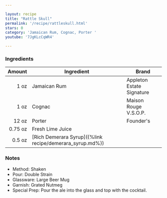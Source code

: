 ```yaml
---

layout: recipe
title: "Rattle Skull"
permalink: '/recipe/rattleskull.html'
stars: 0
category: 'Jamaican Rum, Cognac, Porter '
youtube: '7JgKLcCqWR4'

---
```


### Ingredients

| Amount  | Ingredient               | Brand                           |
| ------: | -------------------------------------------------------- | ------------------------- |
|    1 oz | Jamaican Rum                                             | Appleton Estate Signature |
|    1 oz | Cognac                                                   | Maison Rouge V.S.O.P.     |
|   12 oz | Porter                                                   | Founder's                 |
| 0.75 oz | Fresh Lime Juice                                         |
|  0.5 oz | [Rich Demerara Syrup]({%link recipe/demerara_syrup.md%}) |

### Notes

- Method: Shaken
- Pour: Double Strain
- Glassware: Large Beer Mug
- Garnish: Grated Nutmeg
- Special Prep: Pour the ale into the glass and top with the cocktail.


